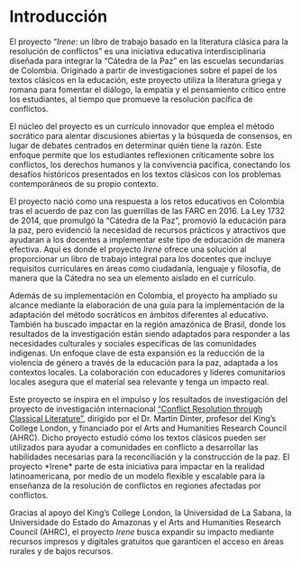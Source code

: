 # Introducción

El proyecto “*Irene*: un libro de trabajo basado en la literatura clásica para la resolución de conflictos” es una iniciativa educativa interdisciplinaria diseñada para integrar la “Cátedra de la Paz” en las escuelas secundarias de Colombia. Originado a partir de investigaciones sobre el papel de los textos clásicos en la educación, este proyecto utiliza la literatura griega y romana para fomentar el diálogo, la empatía y el pensamiento crítico entre los estudiantes, al tiempo que promueve la resolución pacífica de conflictos.

El núcleo del proyecto es un currículo innovador que emplea el método socrático para alentar discusiones abiertas y la búsqueda de consensos, en lugar de debates centrados en determinar quién tiene la razón. Este enfoque permite que los estudiantes reflexionen críticamente sobre los conflictos, los derechos humanos y la convivencia pacífica, conectando los desafíos históricos presentados en los textos clásicos con los problemas contemporáneos de su propio contexto.

El proyecto nació como una respuesta a los retos educativos en Colombia tras el acuerdo de paz con las guerrillas de las FARC en 2016. La Ley 1732 de 2014, que promulgó la “Cátedra de la Paz”, promovió la educación para la paz, pero evidenció la necesidad de recursos prácticos y atractivos que ayudaran a los docentes a implementar este tipo de educación de manera efectiva. Aquí es donde el proyecto *Irene* ofrece una solución al proporcionar un libro de trabajo integral para los docentes que incluye requisitos curriculares en áreas como ciudadanía, lenguaje y filosofía, de manera que la Cátedra no sea un elemento aislado en el currículo.

Además de su implementación en Colombia, el proyecto ha ampliado su alcance mediante la elaboración de una guía para la implementación de la adaptación del método socráticos en ámbitos diferentes al educativo. También ha buscado impactar en la región amazónica de Brasil, donde los resultados de la investigación están siendo adaptados para responder a las necesidades culturales y sociales específicas de las comunidades indígenas. Un enfoque clave de esta expansión es la reducción de la violencia de género a través de la educación para la paz, adaptada a los contextos locales. La colaboración con educadores y líderes comunitarios locales asegura que el material sea relevante y tenga un impacto real.

<p>Este proyecto se inspira en el impulso y los resultados de investigación del proyecto de investigación internacional <a href="https://sites.google.com/view/conflictandclassics/home" class="external-link">“Conflict Resolution through Classical Literature”</a>, dirigido por el Dr. Martin Dinter, profesor del King’s College London, y financiado por el Arts and Humanities Research Council (AHRC). Dicho proyecto estudió cómo los textos clásicos pueden ser utilizados para ayudar a comunidades en conflicto a desarrollar las habilidades necesarias para la reconciliación y la construcción de la paz. El proyecto *Irene* parte de esta iniciativa para impactar en la realidad latinoamericana, por medio de un modelo flexible y escalable para la enseñanza de la resolución de conflictos en regiones afectadas por conflictos.</p>

Gracias al apoyo del King’s College London, la Universidad de La Sabana, la Universidade do Estado do Amazonas y el Arts and Humanities Research Council (AHRC), el proyecto *Irene* busca expandir su impacto mediante recursos impresos y digitales gratuitos que garanticen el acceso en áreas rurales y de bajos recursos.
